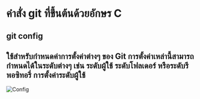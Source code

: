 # คำสั่ง git ที่ขึ้นต้นด้วยอักษร C
## git config 
## ใช้สำหรับกำหนดค่าการตั้งค่าต่างๆ ของ Git การตั้งค่าเหล่านี้สามารถกำหนดได้ในระดับต่างๆ เช่น ระดับผู้ใช้ ระดับโฟลเดอร์ หรือระดับรีพอซิทอรี่ การตั้งค่าระดับผู้ใช้
![Config](https://github.com/NathaphonTan/COM-LAB-I-LabSheet-Week-16/assets/144870609/a8ca7a56-af94-4e92-a173-3b7774f22a60)
